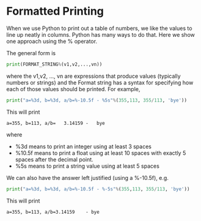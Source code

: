 # Formatted Printing
When we use Python to print out a table of numbers, we like the values to line up neatly in columns.
Python has many ways to do that. Here we show one approach using the % operator.

The general form is
``` python
print(FORMAT_STRING%(v1,v2,...,vn))
```
where the v1,v2, ..., vn are expressions that produce values (typically numbers or strings)
and the Format string has a syntax for specifying how each of those values should be printed.
For example,
``` python
print("a=%3d, b=%3d, a/b=%-10.5f - %5s"%(355,113, 355/113, 'bye'))
```
This will print
``` text
a=355, b=113, a/b=   3.14159 -   bye
```
where
* %3d means to print an integer using at least 3 spaces
* %10.5f means to print a float using at least 10 spaces with exactly 5 spaces after the decimal point.
* %5s means to print a string value using at least 5 spaces

We can also have the answer left justified (using a %-10.5f), e.g.
``` python
print("a=%3d, b=%3d, a/b=%-10.5f - %-5s"%(355,113, 355/113, 'bye'))
```
This will print
``` text
a=355, b=113, a/b=3.14159    - bye
```
